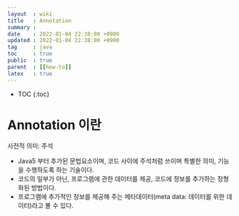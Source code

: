 ```yaml
---
layout  : wiki
title   : Annotation
summary :
date    : 2022-01-04 22:38:00 +0900
updated : 2022-01-04 22:38:00 +0900
tag     : java
toc     : true
public  : true
parent  : [[how-to]]
latex   : true
---
```

* TOC
  {:toc}

# Annotation 이란

사전적 의미: 주석 <br>
- Java5 부터 추가된 문법요소이며, 코드 사이에 주석처럼 쓰이며 특별한 의미, 기능을 수행하도록 하는 기술이다.
- 코드의 일부가 아닌, 프로그램에 관한 데이터를 제공, 코드에 정보를 추가하는 정형화된 방법이다.
- 프로그램에 추가적인 정보를 제공해 주는 메타데이터(meta data: 데이터를 위한 데이터)라고 볼 수 있다.

